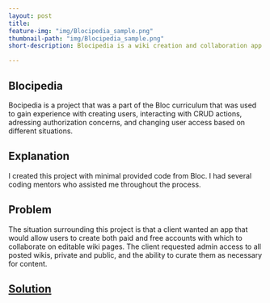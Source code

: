 ```yaml
---
layout: post
title: 
feature-img: "img/Blocipedia_sample.png"
thumbnail-path: "img/Blocipedia_sample.png"
short-description: Blocipedia is a wiki creation and collaboration app.

---
```


Blocipedia
-------

Bocipedia is a project that was a part of the Bloc curriculum that was used to gain experience with creating users, interacting with CRUD actions,
adressing authorization concerns, and changing user access based on different situations.

Explanation
-----
I created this project with minimal provided code from Bloc. I had several coding mentors who assisted me throughout the process.

Problem
-----
The situation surrounding this project is that a client wanted an app that would allow users to create both paid and free accounts with which to collaborate
on editable wiki pages. The client requested admin access to all posted wikis, private and public, and the ability to curate them as necessary for content.

[Solution](https://github.com/dwaite498/blocipedia-2)
-----
